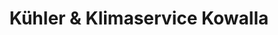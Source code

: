 ---
title: "Kühler & Klimaservice Kowalla"
url: /potsdam/kuehler-und-klimaservice-kowalla/
shop: Autowerkstatt
---